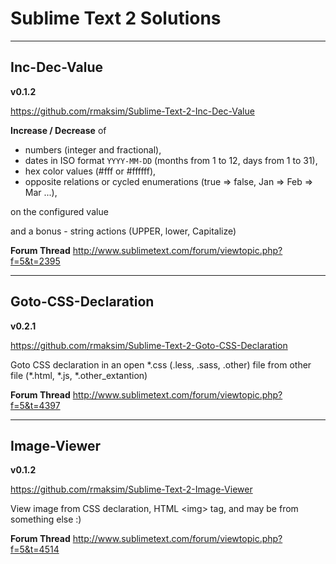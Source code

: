 # Sublime Text 2 Solutions


---
## Inc-Dec-Value

**v0.1.2**

https://github.com/rmaksim/Sublime-Text-2-Inc-Dec-Value

**Increase / Decrease** of

  - numbers (integer and fractional),
  - dates in ISO format `YYYY-MM-DD` (months from 1 to 12, days from 1 to 31),
  - hex color values (#fff or #ffffff),
  - opposite relations or cycled enumerations (true => false, Jan => Feb => Mar ...),

on the configured value

and a bonus - string actions (UPPER, lower, Capitalize)

**Forum Thread**
http://www.sublimetext.com/forum/viewtopic.php?f=5&t=2395


---
## Goto-CSS-Declaration

**v0.2.1**

https://github.com/rmaksim/Sublime-Text-2-Goto-CSS-Declaration

Goto CSS declaration in an open \*.css (.less, .sass, .other) file from other file (\*.html, \*.js, \*.other_extantion)

**Forum Thread**
http://www.sublimetext.com/forum/viewtopic.php?f=5&t=4397


---
## Image-Viewer

**v0.1.2**

https://github.com/rmaksim/Sublime-Text-2-Image-Viewer

View image from CSS declaration, HTML \<img\> tag, and may be from something else :)

**Forum Thread**
http://www.sublimetext.com/forum/viewtopic.php?f=5&t=4514
